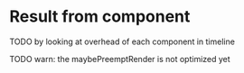 # Result from component

TODO by looking at overhead of each component in timeline

TODO warn: the maybePreemptRender is not optimized yet
